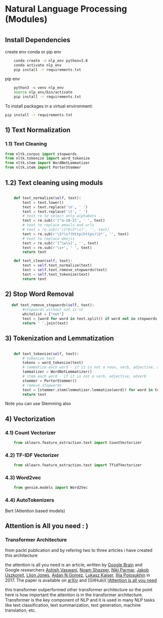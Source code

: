 # Natural Language Processing (Modules)
# #############################################################################################################################

## Install Dependencies 

create env conda or pip env
```bash
    conda create -n nlp_env python=3.8
    conda activate nlp_env
    pip install -r requirements.txt
```

pip env 
```bash
    python3 -m venv nlp_env
    source nlp_env/bin/activate
    pip install -r requirements.txt
```
To install packages in a virtual environment:

```bash
pip install -r requirements.txt
```
## 1) Text Normalization

### 1.1) Text Cleaning

```python
from nltk.corpus import stopwords
from nltk.tokenize import word_tokenize
from nltk.stem import WordNetLemmatizer
from nltk.stem import PorterStemmer
```
## 1.2) Text cleaning using moduls

```python

    def text_normalize(self, text):
        text = text.lower()
        text = text.replace('\n', ' ')
        text = text.replace('\t', ' ')
        # text re to select only alphabets
        text = re.sub(r'[^a-zA-Z]', ' ', text)
        # text to replace emails and urls
        # text = re.sub(r'\S*@\S*\s?', '', text)
        text = re.sub(r'\S*\s?(http|https)\S*', '', text)
        # text to replace emojis
        text = re.sub(r'[^\w\s]', '', text)
        text = re.sub(r'\s+', ' ', text)
        return text
```

```python
    def text_clean(self, text):
        text = self.text_normalize(text)
        text = self.text_remove_stopwords(text)
        text = self.text_tokenize(text)
        return text
```

## 2) Stop Word Removal

```python
   def text_remove_stopwords(self, text):
        #stopwords without not is'nt
        whitelist = ["not"]
        text = [word for word in text.split() if word not in stopwords.words('english') or word in whitelist]
        return ' '.join(text)
```


## 3) Tokenization and Lemmatization


```python

    def text_tokenize(self, text):
        # tokenize text
        tokens = word_tokenize(text)
        # lemmatize each word - if it is not a noun, verb, adjective, adverb
        lemmatizer = WordNetLemmatizer()
        # stem each word - if it is not a verb, adjective, adverb
        stemmer = PorterStemmer()
        # remove stopwords
        text = [stemmer.stem(lemmatizer.lemmatize(word)) for word in tokens if word not in stopwords.words('english')]
        return text
```

Note you can use Stemming also


## 4) Vectorization

### 4.1) Count Vectorizer

```python
    from sklearn.feature_extraction.text import CountVectorizer
```

### 4.2) TF-IDF Vectorizer

```python
    from sklearn.feature_extraction.text import TfidfVectorizer
```

### 4.3) Word2vec

    
```python
    from gensim.models import Word2Vec
```

### 4.4) AutoTokenizers 

Bert (Attention based models)

## Attention is All you need : )

### Transformer Architecture

from packt publication and by refering two to three articles i have created this architecture

the attention is all you need is an article, written by [Google Brain](https://research.google/teams/brain/) and Google researchers [Ashish Vaswani](https://twitter.com/ashishvaswani), [Noam Shazeer](https://twitter.com/nshazeer), [Niki Parmar](https://twitter.com/nikisparmar), [Jakob Uszkoreit](https://twitter.com/jakobuszkoreit), [Llion Jones](https://twitter.com/llionjones), [Aidan N Gomez](https://twitter.com/aidangomez), [Lukasz Kaiser](https://twitter.com/lukaszkaiser), [Illia Polosukhin](https://twitter.com/illyap) in 2017. The paper is available on [arXiv](https://arxiv.org/abs/1706.03762) and [GitHub](
[!Attention is all you need](https://arxiv.org/abs/1706.03762)

this transformer outperformed other transformer architecture so the point here is how important the attention is in the transformer architecture. Transformer is the key component of NLP and it is used in many NLP tasks like text classification, text summarization, text generation, machine translation, etc.

<!-- next page generation -->





    